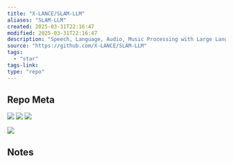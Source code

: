 ```yaml
---
title: "X-LANCE/SLAM-LLM"
aliases: "SLAM-LLM"
created: 2025-03-31T22:16:47
modified: 2025-03-31T22:16:47
description: "Speech, Language, Audio, Music Processing with Large Language Model"
source: "https://github.com/X-LANCE/SLAM-LLM"
tags:
  - "star"
tags-link:
type: "repo"
---
```

## Repo Meta

![](https://img.shields.io/github/stars/X-LANCE/SLAM-LLM?style=for-the-badge&label=stars) ![](https://img.shields.io/github/repo-size/X-LANCE/SLAM-LLM?style=for-the-badge&label=size) ![](https://img.shields.io/github/created-at/X-LANCE/SLAM-LLM?style=for-the-badge&label=since)

[![](https://github-readme-stats.vercel.app/api/pin/?username=X-LANCE&repo=SLAM-LLM&bg_color=00000000)](https://github.com/X-LANCE/SLAM-LLM)

## Notes

